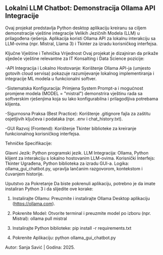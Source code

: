 ## Lokalni LLM Chatbot: Demonstracija Ollama API Integracije

Ovaj projekat predstavlja Python desktop aplikaciju kreiranu sa ciljem demonstracije vještine integracije Velikih Jezičnih Modela (LLM) u prilagođena rješenja. Aplikacija koristi Ollama API za lokalnu interakciju sa LLM-ovima (npr. Mistral, Llama 3) i Tkinter za izradu korisničkog interfejsa.


Ključne Vještine i Tehnička Vrijednost
Ovaj projekat je dizajniran da prikaže sljedeće vještine relevantne za IT Konsalting i Data Science pozicije:

-API Integracija i Lokalno Hostovanje: Korištenje Ollama API-ja (umjesto gotovih cloud servisa) pokazuje razumijevanje lokalnog implementiranja i integracije ML modela u funkcionalni softver.

-Sistematska Konfiguracija: Primjena System Prompt-a i mogućnost promjene modela (MODEL = "mistral") demonstrira vještinu rada sa softverskim rješenjima koja su lako konfigurabilna i prilagodljiva potrebama klijenta.

-Sigurnosna Praksa (Best Practice): Korištenje .gitignore fajla za zaštitu osjetljivih ključeva i podataka (npr. .env i chat_history.txt).

-GUI Razvoj (Frontend): Korištenje Tkinter biblioteke za kreiranje funkcionalnog korisničkog interfejsa.


Tehničke Specifikacije:

Glavni Jezik:	Python programski jezik.
LLM Integracija:	Ollama,	Python klijent za interakciju s lokalno hostovanim LLM-ovima.
Korisnički Interfejs:	Tkinter	Ugrađena, Python biblioteka za izradu GUI-a.
Logika:	ollama_gui_chatbot.py,	upravlja lančanim razgovorom, kontekstom i čuvanjem historije.

Uputstvo za Pokretanje
Da biste pokrenuli aplikaciju, potrebno je da imate instaliran Python 3 i da slijedite ove korake:

1. Instalirajte Ollamu: Preuzmite i instalirajte Ollama Desktop aplikaciju (https://ollama.com).

2. Pokrenite Model: Otvorite terminal i preuzmite model po izboru (npr. Mistral):
ollama pull mistral

3. Instalirajte Python biblioteke:
pip install -r requirements.txt

4. Pokrenite Aplikaciju:
python ollama_gui_chatbot.py


Autor: Sanja Savić | Godina: 2025.
